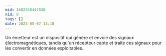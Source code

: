 ```yaml
---
mid: 1682358447830
nid: 0
tags: []
date: 2023-05-07 13:18
---
```



Un émetteur est un dispositif qui génère et envoie des signaux électromagnétiques, tandis qu'un récepteur capte et traite ces signaux pour les convertir en données exploitables.